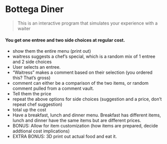 # Bottega Diner

> This is an interactive program that simulates your experience with a waiter

#### You get one entree and two side choices at regular cost.
- show them the entire menu (print out)
- waitress suggests a chef’s special, which is a random mix of 1 entree and 2 side choices
- User selects an entree.
- “Waitress” makes a comment based on their selection (you ordered this? That’s gross)
- comment can either be a comparison of the two items, or random comment pulled from a comment vault.
- Tell them the price
- repeat the above options for side choices (suggestion and a price, don’t repeat chef suggestion)
- total up the cost
- Have a breakfast, lunch and dinner menu.  Breakfast has different items, lunch and dinner have the same items but are different prices.
- BONUS: Allow for item customization (how items are prepared, decide addtional cost implications)
- EXTRA BONUS: 3D print out actual food and eat it.